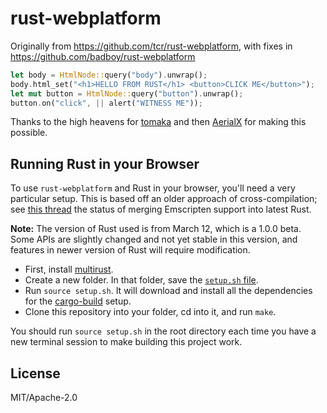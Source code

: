 # rust-webplatform

Originally from <https://github.com/tcr/rust-webplatform>,
with fixes in <https://github.com/badboy/rust-webplatform>


```rust
let body = HtmlNode::query("body").unwrap();
body.html_set("<h1>HELLO FROM RUST</h1> <button>CLICK ME</button>");
let mut button = HtmlNode::query("button").unwrap();
button.on("click", || alert("WITNESS ME"));
```

Thanks to the high heavens for [tomaka](https://gist.github.com/tomaka/24c058db5ae31dfafb3f) and then [AerialX](https://github.com/AerialX) for making this possible.

## Running Rust in your Browser

To use `rust-webplatform` and Rust in your browser, you'll need a very particular setup. This is based off an older approach of cross-compilation; see [this thread](https://github.com/rust-lang/rfcs/issues/604) the status of merging Emscripten support into latest Rust.

**Note:** The version of Rust used is from March 12, which is a 1.0.0 beta. Some APIs are slightly changed and not yet stable in this version, and features in newer version of Rust will require modification.

* First, install [multirust](https://github.com/brson/multirust).
* Create a new folder. In that folder, save the [`setup.sh` file](https://github.com/tcr/rust-webplatform/blob/master/setup.sh).
* Run `source setup.sh`. It will download and install all the dependencies for the [cargo-build](https://github.com/AerialX/cargo-build) setup.
* Clone this repository into your folder, cd into it, and run `make`.

You should run `source setup.sh` in the root directory each time you have a new terminal session to make building this project work.

## License

MIT/Apache-2.0

